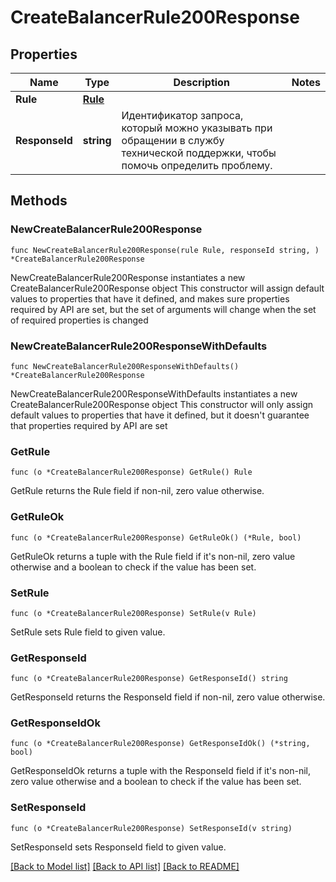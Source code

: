 # CreateBalancerRule200Response

## Properties

Name | Type | Description | Notes
------------ | ------------- | ------------- | -------------
**Rule** | [**Rule**](Rule.md) |  | 
**ResponseId** | **string** | Идентификатор запроса, который можно указывать при обращении в службу технической поддержки, чтобы помочь определить проблему. | 

## Methods

### NewCreateBalancerRule200Response

`func NewCreateBalancerRule200Response(rule Rule, responseId string, ) *CreateBalancerRule200Response`

NewCreateBalancerRule200Response instantiates a new CreateBalancerRule200Response object
This constructor will assign default values to properties that have it defined,
and makes sure properties required by API are set, but the set of arguments
will change when the set of required properties is changed

### NewCreateBalancerRule200ResponseWithDefaults

`func NewCreateBalancerRule200ResponseWithDefaults() *CreateBalancerRule200Response`

NewCreateBalancerRule200ResponseWithDefaults instantiates a new CreateBalancerRule200Response object
This constructor will only assign default values to properties that have it defined,
but it doesn't guarantee that properties required by API are set

### GetRule

`func (o *CreateBalancerRule200Response) GetRule() Rule`

GetRule returns the Rule field if non-nil, zero value otherwise.

### GetRuleOk

`func (o *CreateBalancerRule200Response) GetRuleOk() (*Rule, bool)`

GetRuleOk returns a tuple with the Rule field if it's non-nil, zero value otherwise
and a boolean to check if the value has been set.

### SetRule

`func (o *CreateBalancerRule200Response) SetRule(v Rule)`

SetRule sets Rule field to given value.


### GetResponseId

`func (o *CreateBalancerRule200Response) GetResponseId() string`

GetResponseId returns the ResponseId field if non-nil, zero value otherwise.

### GetResponseIdOk

`func (o *CreateBalancerRule200Response) GetResponseIdOk() (*string, bool)`

GetResponseIdOk returns a tuple with the ResponseId field if it's non-nil, zero value otherwise
and a boolean to check if the value has been set.

### SetResponseId

`func (o *CreateBalancerRule200Response) SetResponseId(v string)`

SetResponseId sets ResponseId field to given value.



[[Back to Model list]](../README.md#documentation-for-models) [[Back to API list]](../README.md#documentation-for-api-endpoints) [[Back to README]](../README.md)


